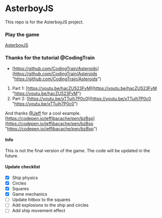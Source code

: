 # AsterboyJS

This repo is for the AsterboyJS project.

### Play the game
[AsterboyJS](https://volchonok.xyz/AsterboyJS/ "AsterboyJS")

### Thanks for the tutorial @CodingTrain
- [https://github.com/CodingTrain/Asteroids](https://github.com/CodingTrain/Asteroids "https://github.com/CodingTrain/Asteroids")
1. Part 1: [https://youtu.be/hacZU523FyM](https://youtu.be/hacZU523FyM "https://youtu.be/hacZU523FyM")
2. Part 2: [https://youtu.be/xTTuih7P0c0](https://youtu.be/xTTuih7P0c0 "https://youtu.be/xTTuih7P0c0")

And thanks [@Jeff](https://codepen.io/jeffibacache/ "@Jeff") for a cool example.
[https://codepen.io/jeffibacache/pen/bzBsp](https://codepen.io/jeffibacache/pen/bzBsp "https://codepen.io/jeffibacache/pen/bzBsp")
#### Info

This is not the final version of the game. The code will be updated in the future. 

#### Update checklist
- [x] Ship physics
- [x] Circles
- [x] Squares
- [x] Game mechanics
- [ ] Update hitbox to the squares
- [ ] Add explosions to the ship and circles
- [ ] Add ship movement effect